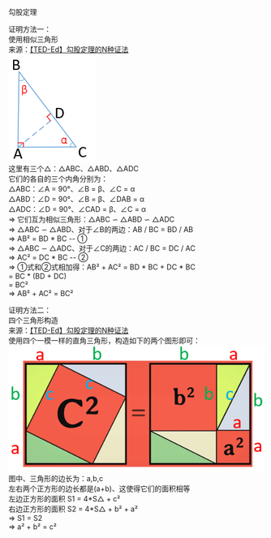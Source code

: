 勾股定理  

证明方法一：  
          使用相似三角形  
          来源：[【TED-Ed】勾股定理的N种证法](https://www.bilibili.com/video/av17519252)  
![photo](images/1001.png)  
这里有三个△：△ABC、△ABD、△ADC  
它们的各自的三个内角分别为：  
△ABC：∠A = 90°、∠B = β、∠C = α  
△ABD：∠D = 90°、∠B = β、∠DAB = α  
△ADC：∠D = 90°、∠CAD = β、∠C = α  
=> 它们互为相似三角形：△ABC ∽ △ABD ∽ △ADC  
=> △ABC ∽ △ABD、对于∠B的两边：AB / BC = BD / AB  
=> AB² = BD * BC  --  ①  
=> △ABC ∽ △ADC、对于∠C的两边：AC / BC = DC / AC  
=> AC² = DC * BC  --  ②  
=> ①式和②式相加得：AB² + AC² = BD * BC + DC * BC  
                            = BC * (BD + DC)  
                            = BC²  
=> AB² + AC² = BC²  

  
证明方法二：  
          四个三角形构造  
          来源：[【TED-Ed】勾股定理的N种证法](https://www.bilibili.com/video/av17519252)  
使用四个一模一样的直角三角形，构造如下的两个图形即可：  
![photo](images/1002.png)  
图中、三角形的边长为：a,b,c  
左右两个正方形的边长都是(a+b)、这使得它们的面积相等  
左边正方形的面积 S1 = 4\*S△ + c²  
右边正方形的面积 S2 = 4\*S△ + b² + a²  
=> S1 = S2  
=> a² + b² = c²  

